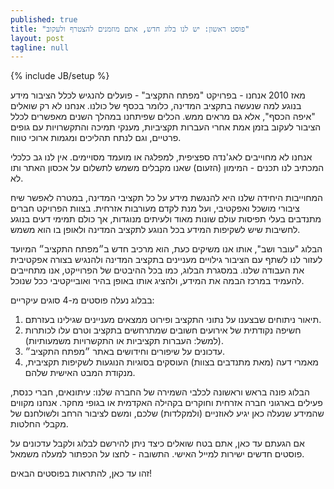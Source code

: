 ```yaml
---
published: true
title: "פוסט ראשון: יש לנו בלוג חדש, אתם מוזמנים להצטרף ולעקוב"
layout: post
tagline: null
---
```

{% include JB/setup %}

מאז 2010 אנחנו - בפרויקט "מפתח התקציב" - פועלים להנגיש לכלל הציבור מידע בנוגע למה שנעשה בתקציב המדינה, כלומר בכסף של כולנו. אנחנו לא רק שואלים "איפה הכסף", אלא גם מראים ממש. הכלים שפיתחנו במהלך השנים מאפשרים לכלל הציבור לעקוב בזמן אמת אחרי העברות תקציביות, מענקי תמיכה והתקשרויות עם גופים פרטיים, וגם לנתח תהליכים ומגמות ארוכי טווח.

אנחנו לא מחוייבים לאג'נדה ספציפית, למפלגה או מועמד מסויימים. אין לנו גב כלכלי המכתיב לנו תכנים - המימון (הזעום) שאנו מקבלים משמש לתשלום על אכסון האתר ותו לא.

המחוייבות היחידה שלנו היא להנגשת מידע על כל תקציבי המדינה, במטרה לאפשר שיח ציבורי מושכל ואפקטיבי, ועל מנת לקדם מעורבות אזרחית. בצוות הפרויקט חברים מתנדבים בעלי תפיסות עולם שונות מאוד ולעיתים מנוגדות, אך כולם תמימי דעים בנוגע לחשיבות שיש לשקיפות המידע בכל הנוגע לתקציב המדינה ולאופן בו הוא משמש.

הבלוג "עובר ושב", אותו אנו משיקים כעת, הוא מרכיב חדש ב״מפתח התקציב״ המיועד לעזור לנו לשתף עם הציבור גילויים מעניינים בתקציב המדינה ולהנגיש בצורה אפקטיבית את העבודה שלנו. במסגרת הבלוג, כמו בכל ההיבטים של הפרוייקט, אנו מתחייבים להעמיד במרכז הבמה את המידע, ולהציג אותו באופן בהיר ואובייקטיבי ככל שנוכל.

בבלוג נעלה פוסטים מ-4 סוגים עיקריים:

 1. תיאור ניתוחים שבצענו על נתוני התקציב ופירוט ממצאים מעניינים שגילינו בעזרתם.  
 1. חשיפה נקודתית של אירועים חשובים שמתרחשים בתקציב וטרם עלו לכותרות (למשל: העברות תקציביות או התקשרויות משמעותיות).
 1. עדכונים על שיפורים וחידושים באתר ״מפתח התקציב״.  
 1. מאמרי דעה (מאת מתנדבים בצוות) העוסקים בסוגיות הנוגעות לשקיפות תקציבית, מנקודת המבט האישית שלהם.

הבלוג פונה בראש וראשונה לכלבי השמירה של החברה שלנו: עיתונאים, חברי כנסת, פעילים בארגוני חברה אזרחית וחוקרים בקהילה האקדמית או בגופי מחקר. אנחנו מקווים שהמידע שנעלה כאן יגיע לאוזניים (ולמקלדות) שלכם, ומשם לציבור הרחב ולשולחנם של מקבלי החלטות.

אם הגעתם עד כאן, אתם בטח שואלים כיצד ניתן להירשם לבלוג ולקבל עדכונים על פוסטים חדשים ישירות למייל האישי. התשובה - לחצו על הכפתור למעלה משמאל.

זהו עד כאן, להתראות בפוסטים הבאים!
